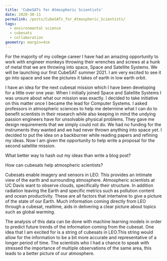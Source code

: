 ```yaml
---
title: 'CubeSATs for Atmospheric Scientists'
date: 2020-30-11
permalink: /posts/CubeSATs_for_Atmospheric_Scientists/
tags:
  - environmental science
  - cubesats
  - collaboration
geometry: margin=4cm
---  
```


   For the majority of my college career I have had an amazing opportunity to work with engineer monkeys throwing their wrenches and screws at a hunk of metal that we are throwing into space, Space and Satellite Systems. We will be launching our first CubeSAT summer 2021. I am very excited to see it go into space and see the pictures it takes of earth in low earth orbit.      

   I have an idea for the next cubesat mission which I have been developing for a little over one year. When I initially joined Space and Satellite Systems I was unsure about what our mission was exactly. I decided to take initiative on this matter once I became the lead for Computer Systems. I asked professors in atmospheric sciences to help me determine what I can do to benefit scientists in their research while also keeping in mind the undying passion engineers have for unsolvable physical problems. They gave me design requirements that we simply could not do. We had no funding for the instruments they wanted and we had never thrown anything into space yet. I decided to put the idea on a backburner while reading papers and refining my ideas. Now I am given the opportunity to help write a proposal for the second satellite mission.

What better way to hash out my ideas than write a blog post?

   How can cubesats help atmospheric scientists?
    
   Cubesats enable imagery and sensors in LEO. This provides an intimate view of the earth and surrounding atmosphere. Atmospheric scientists at UC Davis want to observe clouds, specifically their structure. In addition radiation leaving the Earth and specific metrics such as pollution content and ocean productivity. These are all factors that intertwine to give a picture of the state of our Earth. Much information coming directly from LEO through a cubesat, realtime, aids in delivering a clear picture about topics such as global warming.

   The analysis of this data can be done with machine learning models in order to predict future trends of the information coming from the cubesat. One idea that I am excited for is a string of cubesats in LEO.This string would allow for the information to be a bit more accurate and representative of a longer period of time. The scientists who I had a chance to speak with stressed the importance of
multiple observations of the same area, this leads to a better picture of our atmosphere.
